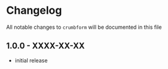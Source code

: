 # Changelog

All notable changes to `crumbform` will be documented in this file

## 1.0.0 - XXXX-XX-XX

- initial release
